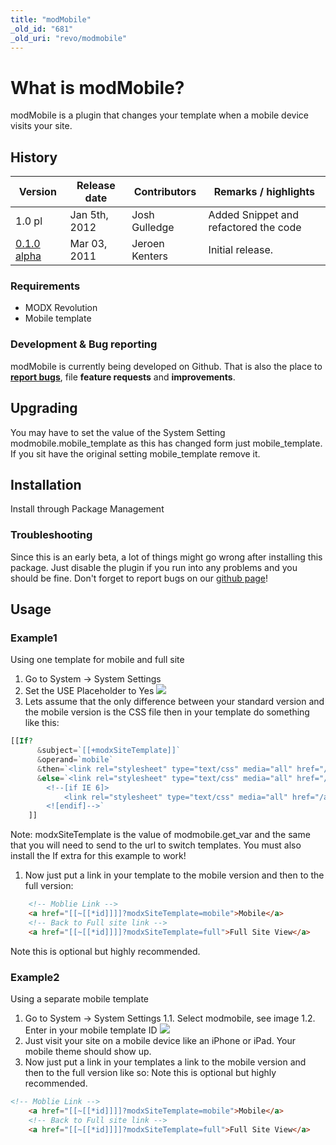```yaml
---
title: "modMobile"
_old_id: "681"
_old_uri: "revo/modmobile"
---
```


# What is modMobile?

modMobile is a plugin that changes your template when a mobile device visits your site.

## History

| Version                                              | Release date  | Contributors   | Remarks / highlights                  |
| ---------------------------------------------------- | ------------- | -------------- | ------------------------------------- |
| 1.0 pl                                               | Jan 5th, 2012 | Josh Gulledge  | Added Snippet and refactored the code |
| [0.1.0 alpha](http://modx.com/extras/package/moddef) | Mar 03, 2011  | Jeroen Kenters | Initial release.                      |

### Requirements

- MODX Revolution
- Mobile template

### Development & Bug reporting

modMobile is currently being developed on Github. That is also the place to **[report bugs](https://github.com/jgulledge19/modMobile/issues)**, file **feature requests** and **improvements**.

## Upgrading

You may have to set the value of the System Setting modmobile.mobile\_template as this has changed form just mobile\_template. If you sit have the original setting mobile\_template remove it.

## Installation

Install through Package Management

### Troubleshooting

Since this is an early beta, a lot of things might go wrong after installing this package. Just disable the plugin if you run into any problems and you should be fine. Don't forget to report bugs on our [github page](https://github.com/jgulledge19/modMobile/issues)!

## Usage

### Example1

Using one template for mobile and full site

1. Go to System -> System Settings
2. Set the USE Placeholder to Yes
  ![](/download/attachments/33948003/use-placeholder.png?version=1&modificationDate=1325800168000)
3. Lets assume that the only difference between your standard version and the mobile version is the CSS file then in your template do something like this:

``` php
[[If?
      &subject=`[[+modxSiteTemplate]]`
      &operand=`mobile`
      &then=`<link rel="stylesheet" type="text/css" media="all" href="/assets/templates/css/mobileLayout.css" />`
      &else=`<link rel="stylesheet" type="text/css" media="all" href="/assets/templates/css/commonLayout.css" />
        <!--[if IE 6]>
            <link rel="stylesheet" type="text/css" media="all" href="/assets/templates/css/ie6.css" />
        <![endif]-->`
    ]]
```

Note: modxSiteTemplate is the value of modmobile.get\_var and the same that you will need to send to the url to switch templates. You must also install the If extra for this example to work!

1. Now just put a link in your template to the mobile version and then to the full version:

``` html
    <!-- Moblie Link -->
    <a href="[[~[[*id]]]]?modxSiteTemplate=mobile">Mobile</a>
    <!-- Back to Full site link -->
    <a href="[[~[[*id]]]]?modxSiteTemplate=full">Full Site View</a>
```

Note this is optional but highly recommended.

### Example2

Using a separate mobile template

1. Go to System -> System Settings
1.1. Select modmobile, see image
1.2. Enter in your mobile template ID
  ![](/download/attachments/33948003/mobile-template-id.png?version=1&modificationDate=1325800055000)
2. Just visit your site on a mobile device like an iPhone or iPad. Your mobile theme should show up.
3. Now just put a link in your templates a link to the mobile version and then to the full version like so:
  Note this is optional but highly recommended.
  
  ``` html
  <!-- Moblie Link -->
      <a href="[[~[[*id]]]]?modxSiteTemplate=mobile">Mobile</a>
      <!-- Back to Full site link -->
      <a href="[[~[[*id]]]]?modxSiteTemplate=full">Full Site View</a>
  ```
